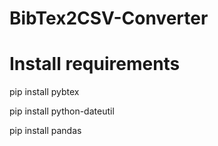 # BibTex2CSV-Converter

# Install requirements

 pip install pybtex

 pip install python-dateutil

 pip install pandas


